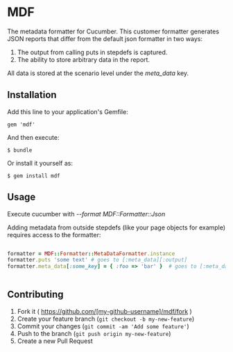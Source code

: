 # MDF

The metadata formatter for Cucumber.  This customer formatter generates JSON reports that differ from the default json formatter in two ways:

1. The output from calling puts in stepdefs is captured.
2. The ability to store arbitrary data in the report.

All data is stored at the scenario level under the *meta_data* key. 

## Installation

Add this line to your application's Gemfile:

    gem 'mdf'

And then execute:

    $ bundle

Or install it yourself as:

    $ gem install mdf

## Usage

Execute cucumber with *--format MDF::Formatter::Json*

Adding metadata from outside stepdefs (like your page objects for example) requires access to the formatter:

```ruby

formatter = MDF::Formatter::MetaDataFormatter.instance
formatter.puts 'some text' # goes to [:meta_data][:output]
formatter.meta_data[:some_key] = { :foo => 'bar' }  # goes to [:meta_data][:some_key]   
	
```

  


## Contributing

1. Fork it ( https://github.com/[my-github-username]/mdf/fork )
2. Create your feature branch (`git checkout -b my-new-feature`)
3. Commit your changes (`git commit -am 'Add some feature'`)
4. Push to the branch (`git push origin my-new-feature`)
5. Create a new Pull Request

